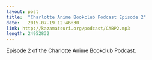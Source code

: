 ```yaml
---
layout: post
title:  "Charlotte Anime Bookclub Podcast Episode 2"
date:   2015-07-19 12:46:30
link: http://kazamatsuri.org/podcast/CABP2.mp3
length: 24952832
---
```


Episode 2 of the Charlotte Anime Bookclub Podcast.